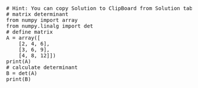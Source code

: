<pre class="file" data-target="clipboard">
# Hint: You can copy Solution to ClipBoard from Solution tab
# matrix determinant
from numpy import array
from numpy.linalg import det
# define matrix
A = array([
	[2, 4, 6],
	[3, 6, 9],
	[4, 8, 12]])
print(A)
# calculate determinant
B = det(A)
print(B)
</pre>

